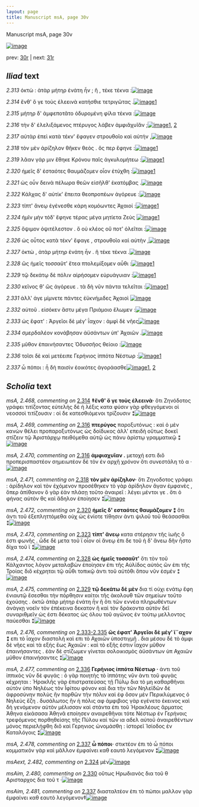 ```yaml
---
layout: page
title: Manuscript msA, page 30v
---
```


Manuscript msA, page 30v

[![image](http://www.homermultitext.org/iipsrv?OBJ=IIP,1.0&FIF=/project/homer/pyramidal/deepzoom/hmt/vaimg/2017a/VA030VN_0532.tif&WID=100&CVT=JPEG)](http://www.homermultitext.org/ict2/?urn=urn:cite2:hmt:vaimg.2017a:VA030VN_0532)

prev:  [30r](../30r/) | next:  [31r](../31r/)

## *Iliad* text

*2.313* <a id="2.313"/> ὀκτὼ : ἀτὰρ μήτηρ ἐνάτη ἦν ; ἣ , τέκε τέκνα :[![image](http://www.homermultitext.org/iipsrv?OBJ=IIP,1.0&FIF=/project/homer/pyramidal/deepzoom/hmt/vaimg/2017a/VA030VN_0532.tif&RGN=0.483,0.2104,0.439,0.0331&WID=1000&CVT=JPEG)](http://www.homermultitext.org/ict2/?urn=urn:cite2:hmt:vaimg.2017a:VA030VN_0532@0.483,0.2104,0.439,0.0331)

*2.314* <a id="2.314"/> ἔνθ' ὅ γε τοὺς ἐλεεινὰ κατήσθιε τετριγῶτας .[![image](http://www.homermultitext.org/iipsrv?OBJ=IIP,1.0&FIF=/project/homer/pyramidal/deepzoom/hmt/vaimg/2017a/VA030VN_0532.tif&RGN=0.496,0.2374,0.35,0.0203&WID=1000&CVT=JPEG)](http://www.homermultitext.org/ict2/?urn=urn:cite2:hmt:vaimg.2017a:VA030VN_0532@0.496,0.2374,0.35,0.0203)[1](#msA_2.468)

*2.315* <a id="2.315"/> μήτηρ δ' ἀμφεποτᾶτο ὀδυρομένη φίλα τέκνα :[![image](http://www.homermultitext.org/iipsrv?OBJ=IIP,1.0&FIF=/project/homer/pyramidal/deepzoom/hmt/vaimg/2017a/VA030VN_0532.tif&RGN=0.5,0.2577,0.346,0.0195&WID=1000&CVT=JPEG)](http://www.homermultitext.org/ict2/?urn=urn:cite2:hmt:vaimg.2017a:VA030VN_0532@0.5,0.2577,0.346,0.0195)

*2.316* <a id="2.316"/> τὴν δ' ἐλελιξάμενος πτέρυγος λάβεν ἀμφιᾰχυῖᾰν ;[![image](http://www.homermultitext.org/iipsrv?OBJ=IIP,1.0&FIF=/project/homer/pyramidal/deepzoom/hmt/vaimg/2017a/VA030VN_0532.tif&RGN=0.498,0.2727,0.369,0.0263&WID=1000&CVT=JPEG)](http://www.homermultitext.org/ict2/?urn=urn:cite2:hmt:vaimg.2017a:VA030VN_0532@0.498,0.2727,0.369,0.0263)[1](#msA_2.470), [2](#msA_2.469)

*2.317* <a id="2.317"/> αὐτὰρ ἐπεὶ κατὰ τέκν' ἔφαγεν στρουθοῖο καὶ αὐτήν ,[![image](http://www.homermultitext.org/iipsrv?OBJ=IIP,1.0&FIF=/project/homer/pyramidal/deepzoom/hmt/vaimg/2017a/VA030VN_0532.tif&RGN=0.504,0.2923,0.37,0.0255&WID=1000&CVT=JPEG)](http://www.homermultitext.org/ict2/?urn=urn:cite2:hmt:vaimg.2017a:VA030VN_0532@0.504,0.2923,0.37,0.0255)

*2.318* <a id="2.318"/> τὸν μὲν ἀρίζηλον θῆκεν θεὸς . ὅς περ ἔφηνε :[![image](http://www.homermultitext.org/iipsrv?OBJ=IIP,1.0&FIF=/project/homer/pyramidal/deepzoom/hmt/vaimg/2017a/VA030VN_0532.tif&RGN=0.495,0.311,0.366,0.0255&WID=1000&CVT=JPEG)](http://www.homermultitext.org/ict2/?urn=urn:cite2:hmt:vaimg.2017a:VA030VN_0532@0.495,0.311,0.366,0.0255)[1](#msA_2.471)

*2.319* <a id="2.319"/> λᾶαν γάρ μιν ἔθηκε Κρόνου παῖς ἀγκυλομήτεω :[![image](http://www.homermultitext.org/iipsrv?OBJ=IIP,1.0&FIF=/project/homer/pyramidal/deepzoom/hmt/vaimg/2017a/VA030VN_0532.tif&RGN=0.482,0.3261,0.384,0.0323&WID=1000&CVT=JPEG)](http://www.homermultitext.org/ict2/?urn=urn:cite2:hmt:vaimg.2017a:VA030VN_0532@0.482,0.3261,0.384,0.0323)[1](#msAim_2.479)

*2.320* <a id="2.320"/> ἡμεῖς δ' ἑσταότες θαυμάζομεν οἷον ἐτύχθη :[![image](http://www.homermultitext.org/iipsrv?OBJ=IIP,1.0&FIF=/project/homer/pyramidal/deepzoom/hmt/vaimg/2017a/VA030VN_0532.tif&RGN=0.501,0.3464,0.337,0.0308&WID=1000&CVT=JPEG)](http://www.homermultitext.org/ict2/?urn=urn:cite2:hmt:vaimg.2017a:VA030VN_0532@0.501,0.3464,0.337,0.0308)[1](#msA_2.472)

*2.321* <a id="2.321"/> ὡς οὖν δεινὰ πέλωρα θεῶν εἰσῆλθ' ἑκατόμβας .[![image](http://www.homermultitext.org/iipsrv?OBJ=IIP,1.0&FIF=/project/homer/pyramidal/deepzoom/hmt/vaimg/2017a/VA030VN_0532.tif&RGN=0.489,0.3659,0.394,0.0278&WID=1000&CVT=JPEG)](http://www.homermultitext.org/ict2/?urn=urn:cite2:hmt:vaimg.2017a:VA030VN_0532@0.489,0.3659,0.394,0.0278)

*2.322* <a id="2.322"/> Κάλχας δ' αὐτίκ' ἔπειτα 					θεοπροπέων ἀγόρευε :[![image](http://www.homermultitext.org/iipsrv?OBJ=IIP,1.0&FIF=/project/homer/pyramidal/deepzoom/hmt/vaimg/2017a/VA030VN_0532.tif&RGN=0.49,0.3862,0.387,0.0263&WID=1000&CVT=JPEG)](http://www.homermultitext.org/ict2/?urn=urn:cite2:hmt:vaimg.2017a:VA030VN_0532@0.49,0.3862,0.387,0.0263)

*2.323* <a id="2.323"/> τίπτ' ἄνεῳ ἐγένεσθε κάρη κομόωντες Ἀχαιοί :[![image](http://www.homermultitext.org/iipsrv?OBJ=IIP,1.0&FIF=/project/homer/pyramidal/deepzoom/hmt/vaimg/2017a/VA030VN_0532.tif&RGN=0.485,0.402,0.386,0.0308&WID=1000&CVT=JPEG)](http://www.homermultitext.org/ict2/?urn=urn:cite2:hmt:vaimg.2017a:VA030VN_0532@0.485,0.402,0.386,0.0308)[1](#msA_2.473)

*2.324* <a id="2.324"/> ἡμῖν μὴν τόδ' ἔφηνε τέρας μέγα μητίετα Ζεὺς 				[![image](http://www.homermultitext.org/iipsrv?OBJ=IIP,1.0&FIF=/project/homer/pyramidal/deepzoom/hmt/vaimg/2017a/VA030VN_0532.tif&RGN=0.501,0.4192,0.385,0.0293&WID=1000&CVT=JPEG)](http://www.homermultitext.org/ict2/?urn=urn:cite2:hmt:vaimg.2017a:VA030VN_0532@0.501,0.4192,0.385,0.0293)[1](#msAext_2.482)

*2.325* <a id="2.325"/> ὄψιμον ὀψιτέλεστον . ὅ οὑ κλέος οὔ ποτ' ὀλεῖται :[![image](http://www.homermultitext.org/iipsrv?OBJ=IIP,1.0&FIF=/project/homer/pyramidal/deepzoom/hmt/vaimg/2017a/VA030VN_0532.tif&RGN=0.491,0.4403,0.375,0.0278&WID=1000&CVT=JPEG)](http://www.homermultitext.org/ict2/?urn=urn:cite2:hmt:vaimg.2017a:VA030VN_0532@0.491,0.4403,0.375,0.0278)

*2.326* <a id="2.326"/> ὡς οὗτος κατὰ τέκν' ἔφαγε , στρουθοῖο καὶ αὐτὴν ,[![image](http://www.homermultitext.org/iipsrv?OBJ=IIP,1.0&FIF=/project/homer/pyramidal/deepzoom/hmt/vaimg/2017a/VA030VN_0532.tif&RGN=0.497,0.4568,0.372,0.0301&WID=1000&CVT=JPEG)](http://www.homermultitext.org/ict2/?urn=urn:cite2:hmt:vaimg.2017a:VA030VN_0532@0.497,0.4568,0.372,0.0301)

*2.327* <a id="2.327"/> ὀκτὼ , ἀτὰρ μήτηρ ἐνάτη ἦν . ἣ τέκε τέκνα .[![image](http://www.homermultitext.org/iipsrv?OBJ=IIP,1.0&FIF=/project/homer/pyramidal/deepzoom/hmt/vaimg/2017a/VA030VN_0532.tif&RGN=0.5,0.4778,0.37,0.0278&WID=1000&CVT=JPEG)](http://www.homermultitext.org/ict2/?urn=urn:cite2:hmt:vaimg.2017a:VA030VN_0532@0.5,0.4778,0.37,0.0278)

*2.328* <a id="2.328"/> ὣς ἡμεῖς τοσσαῦτ' ἔτεα πτολεμίξομεν αὖθι :[![image](http://www.homermultitext.org/iipsrv?OBJ=IIP,1.0&FIF=/project/homer/pyramidal/deepzoom/hmt/vaimg/2017a/VA030VN_0532.tif&RGN=0.507,0.4951,0.362,0.0285&WID=1000&CVT=JPEG)](http://www.homermultitext.org/ict2/?urn=urn:cite2:hmt:vaimg.2017a:VA030VN_0532@0.507,0.4951,0.362,0.0285)[1](#msA_2.474)

*2.329* <a id="2.329"/> τῷ δεκάτῳ δὲ πόλιν αἱρήσομεν εὐρυάγυιαν :[![image](http://www.homermultitext.org/iipsrv?OBJ=IIP,1.0&FIF=/project/homer/pyramidal/deepzoom/hmt/vaimg/2017a/VA030VN_0532.tif&RGN=0.502,0.5154,0.367,0.0301&WID=1000&CVT=JPEG)](http://www.homermultitext.org/ict2/?urn=urn:cite2:hmt:vaimg.2017a:VA030VN_0532@0.502,0.5154,0.367,0.0301)[1](#msA_2.475)

*2.330* <a id="2.330"/> κεῖνος θ' ὣς ἀγόρευε . τὰ δὴ νῦν πάντα τελεῖται :[![image](http://www.homermultitext.org/iipsrv?OBJ=IIP,1.0&FIF=/project/homer/pyramidal/deepzoom/hmt/vaimg/2017a/VA030VN_0532.tif&RGN=0.506,0.5327,0.38,0.0308&WID=1000&CVT=JPEG)](http://www.homermultitext.org/ict2/?urn=urn:cite2:hmt:vaimg.2017a:VA030VN_0532@0.506,0.5327,0.38,0.0308)[1](#msAim_2.480)

*2.331* <a id="2.331"/> ἀλλ' άγε μίμνετε πάντες ἐϋκνήμιδες Ἀχαιοὶ 				[![image](http://www.homermultitext.org/iipsrv?OBJ=IIP,1.0&FIF=/project/homer/pyramidal/deepzoom/hmt/vaimg/2017a/VA030VN_0532.tif&RGN=0.506,0.5492,0.368,0.0331&WID=1000&CVT=JPEG)](http://www.homermultitext.org/ict2/?urn=urn:cite2:hmt:vaimg.2017a:VA030VN_0532@0.506,0.5492,0.368,0.0331)

*2.332* <a id="2.332"/> αὐτοῦ . εἰσόκεν ἄστυ μέγα Πριάμοιο ἕλωμεν :[![image](http://www.homermultitext.org/iipsrv?OBJ=IIP,1.0&FIF=/project/homer/pyramidal/deepzoom/hmt/vaimg/2017a/VA030VN_0532.tif&RGN=0.497,0.568,0.369,0.0368&WID=1000&CVT=JPEG)](http://www.homermultitext.org/ict2/?urn=urn:cite2:hmt:vaimg.2017a:VA030VN_0532@0.497,0.568,0.369,0.0368)

*2.333* <a id="2.333"/> ὡς ἔφατ' : Ἀργεῖοι 					δὲ μέγ' ΐαχον : ἀμφὶ δὲ νῆες[![image](http://www.homermultitext.org/iipsrv?OBJ=IIP,1.0&FIF=/project/homer/pyramidal/deepzoom/hmt/vaimg/2017a/VA030VN_0532.tif&RGN=0.503,0.5928,0.368,0.0285&WID=1000&CVT=JPEG)](http://www.homermultitext.org/ict2/?urn=urn:cite2:hmt:vaimg.2017a:VA030VN_0532@0.503,0.5928,0.368,0.0285)

*2.334* <a id="2.334"/> σμερδαλέον κονάβησαν ἀϋσάντων ὑπ' Ἀχαιῶν .[![image](http://www.homermultitext.org/iipsrv?OBJ=IIP,1.0&FIF=/project/homer/pyramidal/deepzoom/hmt/vaimg/2017a/VA030VN_0532.tif&RGN=0.504,0.6093,0.389,0.0278&WID=1000&CVT=JPEG)](http://www.homermultitext.org/ict2/?urn=urn:cite2:hmt:vaimg.2017a:VA030VN_0532@0.504,0.6093,0.389,0.0278)

*2.335* <a id="2.335"/> μῦθον ἐπαινήσαντες Ὀδυσσῆος θείοιο :[![image](http://www.homermultitext.org/iipsrv?OBJ=IIP,1.0&FIF=/project/homer/pyramidal/deepzoom/hmt/vaimg/2017a/VA030VN_0532.tif&RGN=0.507,0.6289,0.349,0.0323&WID=1000&CVT=JPEG)](http://www.homermultitext.org/ict2/?urn=urn:cite2:hmt:vaimg.2017a:VA030VN_0532@0.507,0.6289,0.349,0.0323)

*2.336* <a id="2.336"/> τοῖσι δὲ καὶ μετέειπε Γερήνιος ἱππότα Νέστωρ :[![image](http://www.homermultitext.org/iipsrv?OBJ=IIP,1.0&FIF=/project/homer/pyramidal/deepzoom/hmt/vaimg/2017a/VA030VN_0532.tif&RGN=0.501,0.6461,0.39,0.0308&WID=1000&CVT=JPEG)](http://www.homermultitext.org/ict2/?urn=urn:cite2:hmt:vaimg.2017a:VA030VN_0532@0.501,0.6461,0.39,0.0308)[1](#msA_2.477)

*2.337* <a id="2.337"/> ὦ πόποι : ἦ δὴ παισὶν ἐοικότες ἀγοράασθε[![image](http://www.homermultitext.org/iipsrv?OBJ=IIP,1.0&FIF=/project/homer/pyramidal/deepzoom/hmt/vaimg/2017a/VA030VN_0532.tif&RGN=0.505,0.6642,0.356,0.0301&WID=1000&CVT=JPEG)](http://www.homermultitext.org/ict2/?urn=urn:cite2:hmt:vaimg.2017a:VA030VN_0532@0.505,0.6642,0.356,0.0301)[1](#msAim_2.481), [2](#msA_2.478)

## *Scholia* text

*msA, 2.468, commenting on* [2.314](#2.314)  <a id="msA_2.468"/> **‡ἔνθ' ὅ γε τοὺς ἐλεεινὰ·** ὅτι Ζηνόδοτος γράφει τιτίζοντας εὐτελὴς δὲ ἡ λέξις κατα φύσιν γὰρ φθεγγόμενοι οἱ νεοσσοὶ τιτίζουσιν : οἱ δε κατεσθιόμενοι τρίζουσιν ⁑[![image](http://www.homermultitext.org/iipsrv?OBJ=IIP,1.0&FIF=/project/homer/pyramidal/deepzoom/hmt/vaimg/2017a/VA030VN_0532.tif&RGN=0.208,0.1074,0.608,0.0295&WID=1000&CVT=JPEG)](http://www.homermultitext.org/ict2/?urn=urn:cite2:hmt:vaimg.2017a:VA030VN_0532@0.208,0.1074,0.608,0.0295)

*msA, 2.469, commenting on* [2.316](#2.316)  <a id="msA_2.469"/> **πτερύγος** παροξυτόνως : καὶ ὁ μὲν κανὼν θέλει προπαροξυτόνως ὡς δοίδυκος ἀλλ' επειδὴ οὕτως δοκεῖ στίζειν τῷ Ἀριστάρχῳ πειθόμεθα αὐτῷ ὡς πάνυ ἀρίστῳ γραμματικῷ ⁑[![image](http://www.homermultitext.org/iipsrv?OBJ=IIP,1.0&FIF=/project/homer/pyramidal/deepzoom/hmt/vaimg/2017a/VA030VN_0532.tif&RGN=0.2313,0.1202,0.5833,0.0268&WID=1000&CVT=JPEG)](http://www.homermultitext.org/ict2/?urn=urn:cite2:hmt:vaimg.2017a:VA030VN_0532@0.2313,0.1202,0.5833,0.0268)

*msA, 2.470, commenting on* [2.316](#2.316)  <a id="msA_2.470"/> **ἀμφιαχυῖαν .** μετοχή εστι διὃ προπερισπαστέον σημειωτέον δὲ τὸν ἐν αρχῆ χρόνον ὅτι συνεστάλη τὸ α ·[![image](http://www.homermultitext.org/iipsrv?OBJ=IIP,1.0&FIF=/project/homer/pyramidal/deepzoom/hmt/vaimg/2017a/VA030VN_0532.tif&RGN=0.225,0.1294,0.5873,0.0305&WID=1000&CVT=JPEG)](http://www.homermultitext.org/ict2/?urn=urn:cite2:hmt:vaimg.2017a:VA030VN_0532@0.225,0.1294,0.5873,0.0305)

*msA, 2.471, commenting on* [2.318](#2.318)  <a id="msA_2.471"/> **τὸν μὲν ἀρίζηλον·** ὅτι Ζηνοδοτος γράφει : ἀρίδηλον καὶ τὸν ἐχόμενον προσέθηκεν τὸ γὰρ ἀρίδηλον ἄγαν ἐμφανὲς , ὅπερ ἀπίθανον ὃ γὰρ ἐὰν πλάσῃ τοῦτο ἀναιρεῖ : λέγει μέντοι γε . ὅτι ὁ φήνας αὐτὸν θς καὶ ἄδηλον ἐποίησεν ⁑[![image](http://www.homermultitext.org/iipsrv?OBJ=IIP,1.0&FIF=/project/homer/pyramidal/deepzoom/hmt/vaimg/2017a/VA030VN_0532.tif&RGN=0.2283,0.1422,0.6027,0.039&WID=1000&CVT=JPEG)](http://www.homermultitext.org/ict2/?urn=urn:cite2:hmt:vaimg.2017a:VA030VN_0532@0.2283,0.1422,0.6027,0.039)

*msA, 2.472, commenting on* [2.320](#2.320)  <a id="msA_2.472"/> **ἡμεῖς δ' εσταότες θαυμάζομεν ⁑** ὅτι ἀντι τοῦ ἐξεπληττόμεθα οὐχ ὡς ἐνίοτε τίθησιν ἀντι ψιλοῦ τοῦ θεάσασθαι ⁑[![image](http://www.homermultitext.org/iipsrv?OBJ=IIP,1.0&FIF=/project/homer/pyramidal/deepzoom/hmt/vaimg/2017a/VA030VN_0532.tif&RGN=0.2297,0.1635,0.6013,0.0378&WID=1000&CVT=JPEG)](http://www.homermultitext.org/ict2/?urn=urn:cite2:hmt:vaimg.2017a:VA030VN_0532@0.2297,0.1635,0.6013,0.0378)

*msA, 2.473, commenting on* [2.323](#2.323)  <a id="msA_2.473"/> **τίπτ' ἄνεῳ** κατα στέρησιν τῆς ἰωῆς ὅ ἐστι φωνῆς . ὦδε δὲ μετα τοῦ ϊ οἷον οἱ ἄνεῳ ἐπι δε τοῦ ἡ δ' ἄνεω δῆν ἧστο δίχα τοῦ ϊ ⁑[![image](http://www.homermultitext.org/iipsrv?OBJ=IIP,1.0&FIF=/project/homer/pyramidal/deepzoom/hmt/vaimg/2017a/VA030VN_0532.tif&RGN=0.2327,0.1725,0.6013,0.0315&WID=1000&CVT=JPEG)](http://www.homermultitext.org/ict2/?urn=urn:cite2:hmt:vaimg.2017a:VA030VN_0532@0.2327,0.1725,0.6013,0.0315)

*msA, 2.474, commenting on* [2.328](#2.328)  <a id="msA_2.474"/> **ὡς ἡμεῖς τοσσαῦτ'** ὅτι τὸν τοῦ Κάλχαντος λόγον μεταλαβὼν ἐποίησεν ἐπι τῆς Αὐλίδος αὐτὸς ὢν ἐπι τῆς Τροίας διὃ κέχρηται τῷ αὖθι τοπικῷ ἀντι τοῦ αὐτόθι ὅπου νῦν ἐσμέν ⁑[![image](http://www.homermultitext.org/iipsrv?OBJ=IIP,1.0&FIF=/project/homer/pyramidal/deepzoom/hmt/vaimg/2017a/VA030VN_0532.tif&RGN=0.2237,0.4941,0.222,0.0561&WID=1000&CVT=JPEG)](http://www.homermultitext.org/ict2/?urn=urn:cite2:hmt:vaimg.2017a:VA030VN_0532@0.2237,0.4941,0.222,0.0561)

*msA, 2.475, commenting on* [2.329](#2.329)  <a id="msA_2.475"/> **τῷ δεκάτω δὲ μὲν** δια τί οὐχι ενάτῳ ἔφη ἐνιαυτῷ ἔσεσθαι τὴν πόρθησιν καίτοι τῆς ἀκολουθ τῶν σημείων τοῦτο ἐχούσης . ὀκτῶ ἀτὰρ μήτηρ ἐνάτη ἦν ἢ ὅτι τῶν εννέα πληρωθέντων ἀνάγκῃ νοεῖν τὸν ἐπέκεινα δεκατον ἢ καὶ τὸν δράκοντα αὐτὸν δεῖ συναριθμεῖν ὡς ἐστι δέκατος ὡς όλου τοῦ αγῶνος ἐν τούτῳ μελλοντος παύεσθαι ⁑[![image](http://www.homermultitext.org/iipsrv?OBJ=IIP,1.0&FIF=/project/homer/pyramidal/deepzoom/hmt/vaimg/2017a/VA030VN_0532.tif&RGN=0.2133,0.5449,0.237,0.0974&WID=1000&CVT=JPEG)](http://www.homermultitext.org/ict2/?urn=urn:cite2:hmt:vaimg.2017a:VA030VN_0532@0.2133,0.5449,0.237,0.0974)

*msA, 2.476, commenting on* [2.333-2.335](#2.333-2.335)  <a id="msA_2.476"/> **ὣς έφατ' Ἀργεῖοι δὲ μέγ' ἴ¨αχον ⁑** επι τὸ ΐαχον διαστολὴ καὶ επι τὸ Αχαιῶν ὑποστιγμῆ . δια μέσου δὲ τὸ ἀμφι δὲ νῆες καὶ τὰ εξής ἕως Ἀχαιῶν : καὶ τὸ εξῆς ἐστιν ΐαχον μῦθον ἐπαινήσαντες . ἐὰν δὲ στίζωμεν γίνεται σολοικισμὸς ἀϋσάντων ὑπ Αχαιῶν μῦθον ἐπαινήσαντες ⁑[![image](http://www.homermultitext.org/iipsrv?OBJ=IIP,1.0&FIF=/project/homer/pyramidal/deepzoom/hmt/vaimg/2017a/VA030VN_0532.tif&RGN=0.24,0.623,0.2133,0.0906&WID=1000&CVT=JPEG)](http://www.homermultitext.org/ict2/?urn=urn:cite2:hmt:vaimg.2017a:VA030VN_0532@0.24,0.623,0.2133,0.0906)

*msA, 2.477, commenting on* [2.336](#2.336)  <a id="msA_2.477"/> **Γερήνιος ἱππότα Νέστωρ ·** ἀντι τοῦ ἱππικὸς νῦν δὲ φυγάς : ὁ γὰρ ποιητὴς τὸ ἱππότης νῦν ἀντι τοῦ φυγὰς κέχρηται : Ἡρακλῆς γὰρ ἐπιστρατεύσας τῇ Πύλῳ δια τὸ μη καθαρθῆναι αὐτὸν ὑπο Νηλέως τὸν Ϊφίτου φόνον καὶ δια τὴν τῶν Νηλεϊδῶν δὲ ἀφροσύνην πολὺς ἢν πορθῶν τὴν πόλιν καὶ ἐφ ὅσον μὲν Περικλύμενος ὁ Νηλεὺς ἔζη . δυσάλωτος ἢν ἡ πόλις αφ ἀμφιβιος γὰρ εγένετο ἐκεινος καὶ δὴ γενόμενον αὐτὸν μέλισσαν καὶ στάντα ἐπι τοῦ Ἡρακλέους ἅρματος Ἀθηνα εἰκάσασα Ἀθηνᾶ εποίησεν αναιρεθῆναι τότε Νέστωρ ἐν Γερήνοις τρεφόμενος πορθηθείσης τῆς Πύλου καὶ τῶν ια αδελ αὐτοῦ ἀναιρεθέντων μόνος περιελήφθη διὃ καὶ Γερηνιος ὠνομάσθη : ἱστορεῖ Ἱσίοδος ἐν Καταλόγοις ⁑[![image](http://www.homermultitext.org/iipsrv?OBJ=IIP,1.0&FIF=/project/homer/pyramidal/deepzoom/hmt/vaimg/2017a/VA030VN_0532.tif&RGN=0.233,0.6949,0.611,0.0861&WID=1000&CVT=JPEG)](http://www.homermultitext.org/ict2/?urn=urn:cite2:hmt:vaimg.2017a:VA030VN_0532@0.233,0.6949,0.611,0.0861)

*msA, 2.478, commenting on* [2.337](#2.337)  <a id="msA_2.478"/> **ὦ πόποι·** στικτέον ἐπι τὸ ὦ πόποι κομματικὸν γὰρ καὶ μᾶλλον ἐμφαίνει καθ εαυτὸ λεγόμενον ⁑[![image](http://www.homermultitext.org/iipsrv?OBJ=IIP,1.0&FIF=/project/homer/pyramidal/deepzoom/hmt/vaimg/2017a/VA030VN_0532.tif&RGN=0.242,0.7599,0.4797,0.0398&WID=1000&CVT=JPEG)](http://www.homermultitext.org/ict2/?urn=urn:cite2:hmt:vaimg.2017a:VA030VN_0532@0.242,0.7599,0.4797,0.0398)

*msAext, 2.482, commenting on* [2.324](#2.324)  <a id="msAext_2.482"/> μὲν[![image](http://www.homermultitext.org/iipsrv?OBJ=IIP,1.0&FIF=/project/homer/pyramidal/deepzoom/hmt/vaimg/2017a/VA030VN_0532.tif&RGN=0.1523,0.4343,0.0257,0.012&WID=1000&CVT=JPEG)](http://www.homermultitext.org/ict2/?urn=urn:cite2:hmt:vaimg.2017a:VA030VN_0532@0.1523,0.4343,0.0257,0.012)

*msAim, 2.480, commenting on* [2.330](#2.330)  <a id="msAim_2.480"/> οὕτως Ηρωδιανὸς δια τοῦ θ Αρισταρχος δια τοῦ τ ·[![image](http://www.homermultitext.org/iipsrv?OBJ=IIP,1.0&FIF=/project/homer/pyramidal/deepzoom/hmt/vaimg/2017a/VA030VN_0532.tif&RGN=0.4443,0.5457,0.046,0.0333&WID=1000&CVT=JPEG)](http://www.homermultitext.org/ict2/?urn=urn:cite2:hmt:vaimg.2017a:VA030VN_0532@0.4443,0.5457,0.046,0.0333)

*msAim, 2.481, commenting on* [2.337](#2.337)  <a id="msAim_2.481"/> διασταλτέον ἐπι τὸ πώποι μαλλον γὰρ ἐμφαίνει καθ εαυτὸ λεγόμενον‡[![image](http://www.homermultitext.org/iipsrv?OBJ=IIP,1.0&FIF=/project/homer/pyramidal/deepzoom/hmt/vaimg/2017a/VA030VN_0532.tif&RGN=0.4493,0.6713,0.2287,0.03&WID=1000&CVT=JPEG)](http://www.homermultitext.org/ict2/?urn=urn:cite2:hmt:vaimg.2017a:VA030VN_0532@0.4493,0.6713,0.2287,0.03)